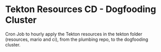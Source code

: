 # Tekton Resources CD - Dogfooding Cluster

Cron Job to hourly apply the Tekton resources in the tekton folder (resources, mario and ci),
from the plumbing repo, to the dogfooding cluster.
